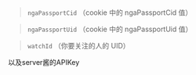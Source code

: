 ﻿﻿﻿

> `ngaPassportCid` （cookie 中的 ngaPassportCid 值）

> `ngaPassportUid` （cookie 中的 ngaPassportUid 值）

> `watchId` （你要关注的人的 UID）


以及server酱的APIKey